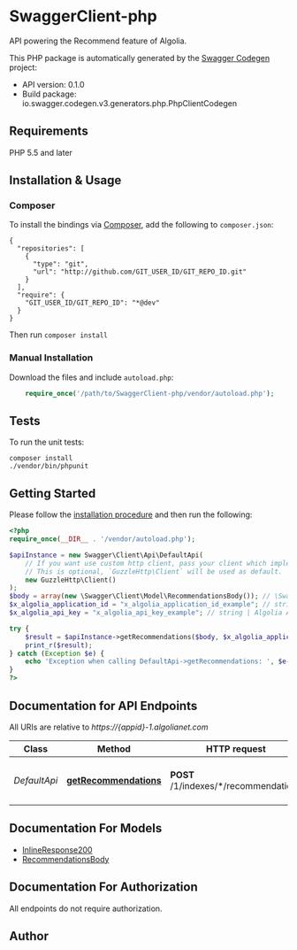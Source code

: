 # SwaggerClient-php
API powering the Recommend feature of Algolia.

This PHP package is automatically generated by the [Swagger Codegen](https://github.com/swagger-api/swagger-codegen) project:

- API version: 0.1.0
- Build package: io.swagger.codegen.v3.generators.php.PhpClientCodegen

## Requirements

PHP 5.5 and later

## Installation & Usage
### Composer

To install the bindings via [Composer](http://getcomposer.org/), add the following to `composer.json`:

```
{
  "repositories": [
    {
      "type": "git",
      "url": "http://github.com/GIT_USER_ID/GIT_REPO_ID.git"
    }
  ],
  "require": {
    "GIT_USER_ID/GIT_REPO_ID": "*@dev"
  }
}
```

Then run `composer install`

### Manual Installation

Download the files and include `autoload.php`:

```php
    require_once('/path/to/SwaggerClient-php/vendor/autoload.php');
```

## Tests

To run the unit tests:

```
composer install
./vendor/bin/phpunit
```

## Getting Started

Please follow the [installation procedure](#installation--usage) and then run the following:

```php
<?php
require_once(__DIR__ . '/vendor/autoload.php');

$apiInstance = new Swagger\Client\Api\DefaultApi(
    // If you want use custom http client, pass your client which implements `GuzzleHttp\ClientInterface`.
    // This is optional, `GuzzleHttp\Client` will be used as default.
    new GuzzleHttp\Client()
);
$body = array(new \Swagger\Client\Model\RecommendationsBody()); // \Swagger\Client\Model\RecommendationsBody[] | 
$x_algolia_application_id = "x_algolia_application_id_example"; // string | Algolia appID
$x_algolia_api_key = "x_algolia_api_key_example"; // string | Algolia API key

try {
    $result = $apiInstance->getRecommendations($body, $x_algolia_application_id, $x_algolia_api_key);
    print_r($result);
} catch (Exception $e) {
    echo 'Exception when calling DefaultApi->getRecommendations: ', $e->getMessage(), PHP_EOL;
}
?>
```

## Documentation for API Endpoints

All URIs are relative to *https://{appid}-1.algolianet.com*

Class | Method | HTTP request | Description
------------ | ------------- | ------------- | -------------
*DefaultApi* | [**getRecommendations**](docs/Api/DefaultApi.md#getrecommendations) | **POST** /1/indexes/*/recommendations | Get recommendations for the given requests.

## Documentation For Models

 - [InlineResponse200](docs/Model/InlineResponse200.md)
 - [RecommendationsBody](docs/Model/RecommendationsBody.md)

## Documentation For Authorization

 All endpoints do not require authorization.


## Author



